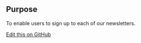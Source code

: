 ## Purpose

To enable users to sign up to each of our newsletters.

[Edit this on GitHub](https://github.com/wellcomecollection/wellcomecollection.org/edit/main/common/views/components/NewsletterSignup/README.md)
